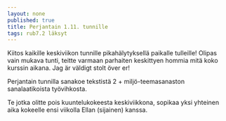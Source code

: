 ```yaml
---
layout: none
published: true
title: Perjantain 1.11. tunnille
tags: rub7.2 läksyt
---
```

Kiitos kaikille keskiviikon tunnille pikahälytyksellä paikalle tulleille! Olipas vain mukava tunti, teitte varmaan parhaiten keskittyen hommia mitä koko kurssin aikana. Jag är väldigt stolt över er!

Perjantain tunnilla sanakoe tekstistä 2 + miljö-teemasanaston sanalaatikoista työvihkosta. 

Te jotka olitte pois kuuntelukokeesta keskiviikkona, sopikaa yksi yhteinen aika kokeelle ensi viikolla Ellan (sijainen) kanssa.

